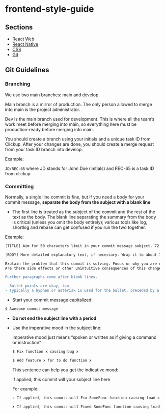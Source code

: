 # frontend-style-guide
## Sections

- [React Web](react-web.md)
- [React Native](react-native.md)
- [CSS](css.md)
- [Git](#git-guidelines)

## Git Guidelines

### Branching

We use two main branches: main and develop.

Main branch is a mirror of production. The only person allowed to merge into main is the project administrator.

Dev is the main branch used for development. This is where all the team’s work meet before merging into main, so everything here must be production-ready before merging into main.

You should create a branch using your initials and a unique task ID from Clickup. After your changes are done, you should create a merge request from your task ID branch into develop.

Example:

`JD/REC-65` where JD stands for John Doe (initials) and REC-65 is a task ID from clickup

### Committing

Normally, a single line commit is fine, but if you need a body for your commit message, <b>separate the body from the subject with a blank line</b>

* The first line is treated as the subject of the commit and the rest of the text as the body. The blank line separating the summary from the body is critical (unless you omit the body entirely); various tools like log, shortlog and rebase can get confused if you run the two together.

Example:

```sh
[TITLE] Aim for 50 characters limit in your commit message subject. 72 is the hard limit.

[BODY] More detailed explanatory text, if necessary. Wrap it to about 72 characters or so.

Explain the problem that this commit is solving. Focus on why you are making this change as opposed to how (the code explains that).
Are there side effects or other unintuitive consequences of this change? Here's the place to explain them.

Further paragraphs come after blank lines.

- Bullet points are okay, too
- Typically a hyphen or asterisk is used for the bullet, preceded by a single space, with blank lines in between, but conventions vary here
```

* Start your commit message capitalized
```sh
$ Awesome commit message
```

* <b>Do not end the subject line with a period</b>

* Use the imperative mood in the subject line:

	Imperative mood just means “spoken or written as if giving a command or instruction”

	```sh
	$ Fix function x causing bug x
	```

	```sh
	$ Add feature x for to do function x
	```

	This sentence can help you get the indicative mood:

	If applied, this commit will your subject line here

	For example:

	```diff
	✓ If applied, this commit will Fix SomeFunc function causing load crash

	✗ If applied, this commit will Fixed SomeFunc function causing load crash
	```
